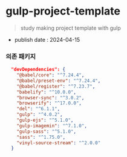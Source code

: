 # gulp-project-template

> study making project template with gulp

- publish date : 2024-04-15

### 의존 패키지

```json
  "devDependencies": {
    "@babel/core": "^7.24.4",
    "@babel/preset-env": "^7.24.4",
    "@babel/register": "^7.23.7",
    "babelify": "^10.0.0",
    "browser-sync": "^3.0.2",
    "browserify": "^17.0.0",
    "del": "^6.1.1",
    "gulp": "^4.0.2",
    "gulp-ejs": "^5.1.0",
    "gulp-imagemin": "^7.1.0",
    "gulp-sass": "^5.1.0",
    "sass": "^1.75.0",
    "vinyl-source-stream": "^2.0.0"
  }
```
